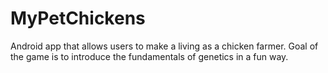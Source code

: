 # MyPetChickens
Android app that allows users to make a living as a chicken farmer. Goal of the game is to introduce the fundamentals of genetics in a fun way.
